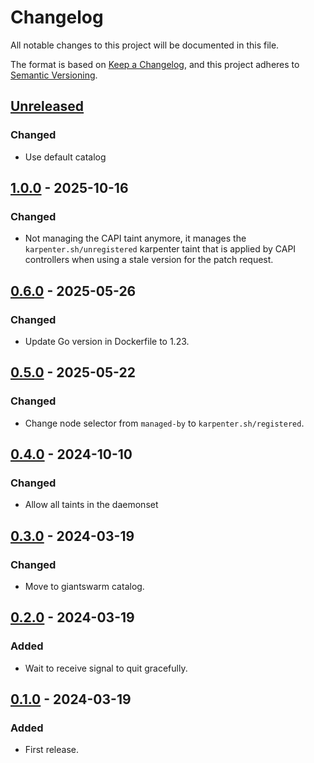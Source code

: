 # Changelog

All notable changes to this project will be documented in this file.

The format is based on [Keep a Changelog](https://keepachangelog.com/en/1.0.0/),
and this project adheres to [Semantic Versioning](https://semver.org/spec/v2.0.0.html).

## [Unreleased]

### Changed

- Use default catalog

## [1.0.0] - 2025-10-16

### Changed

- Not managing the CAPI taint anymore, it manages the `karpenter.sh/unregistered` karpenter taint that is applied by CAPI controllers when using a stale version for the patch request.

## [0.6.0] - 2025-05-26

### Changed

- Update Go version in Dockerfile to 1.23.

## [0.5.0] - 2025-05-22

### Changed

- Change node selector from `managed-by` to `karpenter.sh/registered`.

## [0.4.0] - 2024-10-10

### Changed

- Allow all taints in the daemonset

## [0.3.0] - 2024-03-19

### Changed

- Move to giantswarm catalog.

## [0.2.0] - 2024-03-19

### Added

- Wait to receive signal to quit gracefully.

## [0.1.0] - 2024-03-19

### Added

- First release.

[Unreleased]: https://github.com/giantswarm/capa-karpenter-taint-remover/compare/v1.0.0...HEAD
[1.0.0]: https://github.com/giantswarm/capa-karpenter-taint-remover/compare/v0.6.0...v1.0.0
[0.6.0]: https://github.com/giantswarm/capa-karpenter-taint-remover/compare/v0.5.0...v0.6.0
[0.5.0]: https://github.com/giantswarm/capa-karpenter-taint-remover/compare/v0.4.0...v0.5.0
[0.4.0]: https://github.com/giantswarm/capa-karpenter-taint-remover/compare/v0.3.0...v0.4.0
[0.3.0]: https://github.com/giantswarm/capa-karpenter-taint-remover/compare/v0.2.0...v0.3.0
[0.2.0]: https://github.com/giantswarm/capa-karpenter-taint-remover/compare/v0.1.0...v0.2.0
[0.1.0]: https://github.com/giantswarm/capa-karpenter-taint-remover/compare/v0.0.0...v0.1.0
